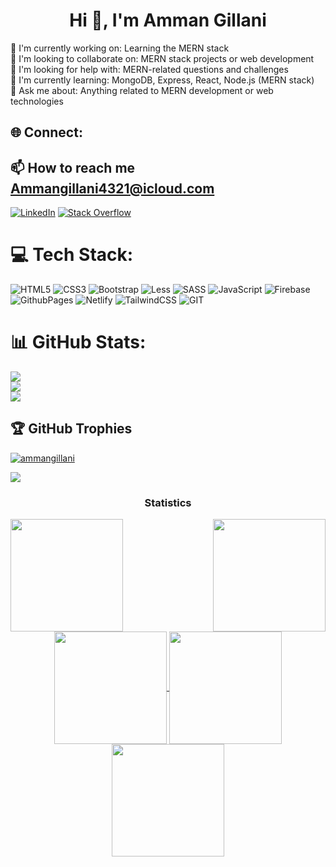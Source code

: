  # <h1 align="center">Hi 👋, I'm Amman Gillani</h1>

🔭 I'm currently working on: Learning the MERN stack <br>
👯 I'm looking to collaborate on: MERN stack projects or web development <br>
🤝 I'm looking for help with: MERN-related questions and challenges <br>
🌱 I'm currently learning: MongoDB, Express, React, Node.js (MERN stack) <br>
💬 Ask me about: Anything related to MERN development or web technologies <br>


## 🌐 Connect:
## 📫 How to reach me **Ammangillani4321@icloud.com**
[![LinkedIn](https://img.shields.io/badge/LinkedIn-%230077B5.svg?logo=linkedin&logoColor=white)](https://linkedin.com/in/https://www.linkedin.com/in/syed-amman-gillani-404-/) [![Stack Overflow](https://img.shields.io/badge/-Stackoverflow-FE7A16?logo=stack-overflow&logoColor=white)](https://stackoverflow.com/users/https://stackoverflow.com/users/22196744/amman-gillani) 

# 💻 Tech Stack:
![HTML5](https://img.shields.io/badge/html5-%23E34F26.svg?style=for-the-badge&logo=html5&logoColor=white) ![CSS3](https://img.shields.io/badge/css3-%231572B6.svg?style=for-the-badge&logo=css3&logoColor=white) ![Bootstrap](https://img.shields.io/badge/bootstrap-%238511FA.svg?style=for-the-badge&logo=bootstrap&logoColor=white) ![Less](https://img.shields.io/badge/less-2B4C80?style=for-the-badge&logo=less&logoColor=white) ![SASS](https://img.shields.io/badge/SASS-hotpink.svg?style=for-the-badge&logo=SASS&logoColor=white) ![JavaScript](https://img.shields.io/badge/javascript-%23323330.svg?style=for-the-badge&logo=javascript&logoColor=%23F7DF1E) ![Firebase](https://img.shields.io/badge/firebase-%23039BE5.svg?style=for-the-badge&logo=firebase) ![GithubPages](https://img.shields.io/badge/github%20pages-121013?style=for-the-badge&logo=github&logoColor=white) ![Netlify](https://img.shields.io/badge/netlify-%23000000.svg?style=for-the-badge&logo=netlify&logoColor=#00C7B7) ![TailwindCSS](https://img.shields.io/badge/tailwindcss-%2338B2AC.svg?style=for-the-badge&logo=tailwind-css&logoColor=white) ![GIT](https://img.shields.io/badge/Git-fc6d26?style=for-the-badge&logo=git&logoColor=white)
# 📊 GitHub Stats:
![](https://github-readme-stats.vercel.app/api?username=ammangillani&theme=dark&hide_border=false&include_all_commits=false&count_private=false)<br/>
![](https://github-readme-streak-stats.herokuapp.com/?user=ammangillani&theme=dark&hide_border=false )<br/>
![](https://github-readme-stats.vercel.app/api/top-langs/?username=ammangillani&theme=dark&hide_border=false&include_all_commits=false&count_private=false&layout=compact)

## 🏆 GitHub Trophies

<p align="left"> <a href="https://github.com/ryo-ma/github-profile-trophy"><img src="https://github-profile-trophy.vercel.app/?username=ammangillani&theme=algolia" alt="ammangillani" /></a>
 

<img src="https://user-images.githubusercontent.com/73097560/115834477-dbab4500-a447-11eb-908a-139a6edaec5c.gif"><h3 align="center">Statistics</h3>
<div align="center">
 
<a href="https://github.com/ammangillani">
<img align="left" src="http://github-profile-summary-cards.vercel.app/api/cards/stats?username=ammangillani&theme=2077" height="180em" />
<img align="right" src="http://github-profile-summary-cards.vercel.app/api/cards/most-commit-language?username=ammangillani&theme=2077" height="180em" />
<img align="center" src="http://github-profile-summary-cards.vercel.app/api/cards/repos-per-language?username=ammangillani&theme=2077" height="180em" />
<img align="center" src="http://github-profile-summary-cards.vercel.app/api/cards/productive-time?username=ammangillani&theme=2077" height="180em" />
<img align="center" src="http://github-profile-summary-cards.vercel.app/api/cards/profile-details?username=ammangillani&theme=2077" height="180em" />
</div>


